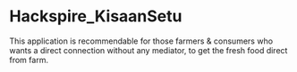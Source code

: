 # Hackspire_KisaanSetu
This application is recommendable for those farmers & consumers who wants a direct connection without any mediator, to get the fresh food direct from farm.

